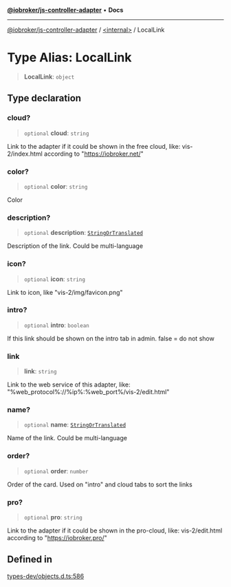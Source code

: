 [**@iobroker/js-controller-adapter**](../../README.md) • **Docs**

***

[@iobroker/js-controller-adapter](../../globals.md) / [\<internal\>](../README.md) / LocalLink

# Type Alias: LocalLink

> **LocalLink**: `object`

## Type declaration

### cloud?

> `optional` **cloud**: `string`

Link to the adapter if it could be shown in the free cloud, like: vis-2/index.html according to "https://iobroker.net/"

### color?

> `optional` **color**: `string`

Color

### description?

> `optional` **description**: [`StringOrTranslated`](StringOrTranslated.md)

Description of the link. Could be multi-language

### icon?

> `optional` **icon**: `string`

Link to icon, like "vis-2/img/favicon.png"

### intro?

> `optional` **intro**: `boolean`

If this link should be shown on the intro tab in admin. false = do not show

### link

> **link**: `string`

Link to the web service of this adapter, like: "%web_protocol%://%ip%:%web_port%/vis-2/edit.html"

### name?

> `optional` **name**: [`StringOrTranslated`](StringOrTranslated.md)

Name of the link. Could be multi-language

### order?

> `optional` **order**: `number`

Order of the card. Used on "intro" and cloud tabs to sort the links

### pro?

> `optional` **pro**: `string`

Link to the adapter if it could be shown in the pro-cloud, like: vis-2/edit.html according to "https://iobroker.pro/"

## Defined in

[types-dev/objects.d.ts:586](https://github.com/ioBroker/ioBroker.js-controller/blob/77e3ad19ba544ef59ab9929a52ba17e35b9cc80a/packages/types-dev/objects.d.ts#L586)
